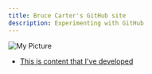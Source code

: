 ```yaml
---
title: Bruce Carter's GitHub site
description: Experimenting with GitHub
---
```

![My Picture](/pics/...)

- [This is content that I've developed](/timeseries/index.md)
